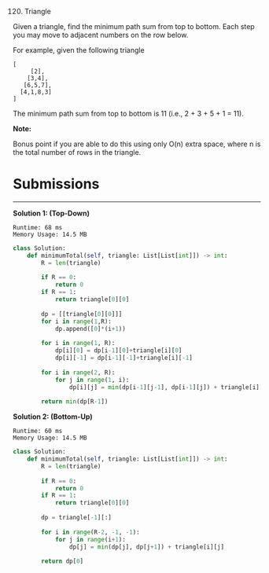 120. Triangle

Given a triangle, find the minimum path sum from top to bottom. Each step you may move to adjacent numbers on the row below.

For example, given the following triangle
```
[
     [2],
    [3,4],
   [6,5,7],
  [4,1,8,3]
]
```

The minimum path sum from top to bottom is 11 (i.e., 2 + 3 + 5 + 1 = 11).

**Note:**

Bonus point if you are able to do this using only O(n) extra space, where n is the total number of rows in the triangle.

# Submissions
---

**Solution 1: (Top-Down)**
```
Runtime: 68 ms
Memory Usage: 14.5 MB
```
```python
class Solution:
    def minimumTotal(self, triangle: List[List[int]]) -> int:
        R = len(triangle)
        
        if R == 0:
            return 0
        if R == 1:
            return triangle[0][0]
        
        dp = [[triangle[0][0]]]
        for i in range(1,R):
            dp.append([0]*(i+1))
        
        for i in range(1, R):
            dp[i][0] = dp[i-1][0]+triangle[i][0]
            dp[i][-1] = dp[i-1][-1]+triangle[i][-1]
        
        for i in range(2, R):
            for j in range(1, i):
                dp[i][j] = min(dp[i-1][j-1], dp[i-1][j]) + triangle[i][j]
                    
        return min(dp[R-1])
```

**Solution 2: (Bottom-Up)**
```
Runtime: 60 ms
Memory Usage: 14.5 MB
```
```python
class Solution:
    def minimumTotal(self, triangle: List[List[int]]) -> int:
        R = len(triangle)
        
        if R == 0:
            return 0
        if R == 1:
            return triangle[0][0]
        
        dp = triangle[-1][:]
        
        for i in range(R-2, -1, -1):
            for j in range(i+1):
                dp[j] = min(dp[j], dp[j+1]) + triangle[i][j]
        
        return dp[0]
```
